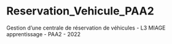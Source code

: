 # Reservation_Vehicule_PAA2
Gestion d’une centrale de réservation de véhicules - L3 MIAGE apprentissage - PAA2 - 2022
